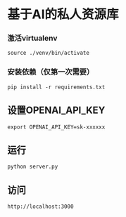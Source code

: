 # 基于AI的私人资源库

### 激活virtualenv

`source ./venv/bin/activate`

### 安装依赖（仅第一次需要）

`pip install -r requirements.txt`

## 设置OPENAI_API_KEY

`export OPENAI_API_KEY=sk-xxxxxx`

## 运行

`python server.py`

## 访问

`http://localhost:3000`